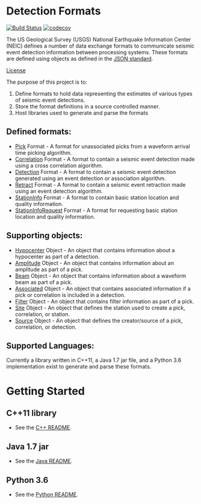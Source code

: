 # Detection Formats

[![Build Status](https://travis-ci.org/usgs/earthquake-detection-formats.svg?branch=master)](https://travis-ci.org/usgs/earthquake-detection-formats)
[![codecov](https://codecov.io/gh/usgs/earthquake-detection-formats/branch/master/graph/badge.svg)](https://codecov.io/gh/usgs/earthquake-detection-formats)

The US Geological Survey (USGS) National Earthquake Information Center (NEIC)
defines a number of data exchange formats to communicate seismic event detection
information between processing systems. These formats are defined using objects
as defined in the [JSON standard](http://www.json.org).


[License](LICENSE.md)

The purpose of this project is to:

1. Define formats to hold data representing the estimates of various types of
seismic event detections.
2. Store the format definitions in a source controlled manner.
3. Host libraries used to generate and parse the formats

## Defined formats:
* [Pick](format-docs/Pick.md) Format - A format for unassociated picks from a
waveform arrival time picking algorithm.
* [Correlation](format-docs/Correlation.md) Format - A format to contain a
seismic event detection made using a cross correlation algorithm.
* [Detection](format-docs/Detection.md) Format - A format to contain a seismic
event detection generated using an event detection or association algorithm.
* [Retract](format-docs/Retract.md) Format - A format to contain a seismic event
retraction made using an event detection algorithm.
* [StationInfo](format-docs/StationInfo.md) Format - A format to contain basic
station location and quality information.
* [StationInfoRequest](format-docs/StationInfoRequest.md) Format - A format for
requesting basic station location and quality information.


## Supporting objects:
* [Hypocenter](format-docs/Hypocenter.md) Object - An object that contains
information about a hypocenter as part of a detection.
* [Amplitude](format-docs/Amplitude.md) Object - An object that contains
information about an amplitude as part of a pick.
* [Beam](format-docs/Beam.md) Object  - An object that contains information
about a waveform beam as part of a pick.
* [Associated](format-docs/Associated.md) Object - An object that contains
associated information if a pick or correlation is included in a detection.
* [Filter](format-docs/Filter.md) Object - An object that contains filter
information as part of a pick.
* [Site](format-docs/Site.md) Object - An object that defines the station used
to create a pick, correlation, or station.
* [Source](format-docs/Source.md) Object - An object that defines the
creator/source of a pick, correlation, or detection.

## Supported Languages:
Currently a library written in C++11, a Java 1.7 jar file, and a Python 3.6
implementation exist to generate and parse these formats.

Getting Started
=====

## C++11 library
* See the [C++ README](cpp/README.md).

## Java 1.7 jar
* See the [Java README](java/README.md).

## Python 3.6
* See the [Python README](python/README.md).
